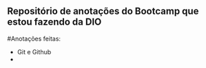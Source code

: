 ## Repositório de anotações do Bootcamp que estou fazendo da DIO

#Anotações feitas:
* Git e Github
* 
